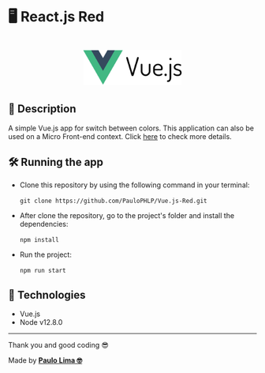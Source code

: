 # 🖥️ React.js Red

<h1 align="center">
  <img src=".github/logo.png" width="200px" />
</h1>

## 🔎️ Description

A simple Vue.js app for switch between colors. This application can also be used on a Micro Front-end context. Click <a href="https://github.com/PauloPHLP/React.js-Host" target="__blank">here</a> to check more details.

## 🛠️ Running the app

- Clone this repository by using the following command in your terminal:

  `git clone https://github.com/PauloPHLP/Vue.js-Red.git`

- After clone the repository, go to the project's folder and install the dependencies:

  `npm install`

- Run the project:

  `npm run start`

## 🚀️ Technologies

- Vue.js
- Node v12.8.0

---

Thank you and good coding 😎️

Made by **<a href="https://paulophlp.github.io/portfolio/" target="__blank">Paulo Lima 🤓️</a>**
